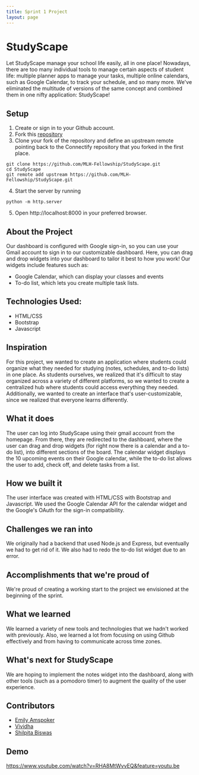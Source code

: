 ```yaml
---
title: Sprint 1 Project
layout: page
---
```



# StudyScape

Let StudyScape manage your school life easily, all in one place! Nowadays, there are too many individual tools to manage certain aspects of student life: multiple planner apps to manage your tasks, multiple online calendars, such as Google Calendar, to track your schedule, and so many more. We've eliminated the multitude of versions of the same concept and combined them in one nifty application: StudyScape!

## Setup
1. Create or sign in to your Github account.
2. Fork this [repository](https://github.com/MLH-Fellowship/Student-Planner)
3. Clone your fork of the repository and define an upstream remote pointing back to the Connectify repository that you forked in the first place.
```
git clone https://github.com/MLH-Fellowship/StudyScape.git 
cd StudyScape
git remote add upstream https://github.com/MLH-Fellowship/StudyScape.git
```
4. Start the server by running
```
python -m http.server
```
5. Open http://localhost:8000 in your preferred browser. 

## About the Project
Our dashboard is configured with Google sign-in, so you can use your Gmail account to sign in to our customizable dashboard. Here, you can drag and drop widgets into your dashboard to tailor it best to how you work! Our widgets include features such as:
 - Google Calendar, which can display your classes and events
 - To-do list, which lets you create multiple task lists. 

## Technologies Used:
 - HTML/CSS
 - Bootstrap
 - Javascript
 
 ## Inspiration

For this project, we wanted to create an application where students could organize what they needed for studying (notes, schedules, and to-do lists) in one place. As students ourselves, we realized that it's difficult to stay organized across a variety of different platforms, so we wanted to create a centralized hub where students could access everything they needed. Additionally, we wanted to create an interface that's user-customizable, since we realized that everyone learns differently.

## What it does

The user can log into StudyScape using their gmail account from the homepage. From there, they are redirected to the dashboard, where the user can drag and drop widgets (for right now there is a calendar and a to-do list), into different sections of the board. The calendar widget displays the 10 upcoming events on their Google calendar, while the to-do list allows the user to add, check off, and delete tasks from a list.

## How we built it

The user interface was created with HTML/CSS with Bootstrap and Javascript. We used the Google Calendar API for the calendar widget and the Google's OAuth for the sign-in compatibility.

## Challenges we ran into

We originally had a backend that used Node.js and Express, but eventually we had to get rid of it. We also had to redo the to-do list widget due to an error.

## Accomplishments that we're proud of

We're proud of creating a working start to the project we envisioned at the beginning of the sprint.

## What we learned

We learned a variety of new tools and technologies that we hadn't worked with previously. Also, we learned a lot from focusing on using Github effectively and from having to communicate across time zones.

## What's next for StudyScape

We are hoping to implement the notes widget into the dashboard, along with other tools (such as a pomodoro timer) to augment the quality of the user experience.

## Contributors
 - [Emily Amspoker](https://github.com/eamspoker)
 - [Vividha](https://github.com/V2dha)
 - [Shilpita Biswas](https://github.com/sh-biswas)
 
 ## Demo
https://www.youtube.com/watch?v=RHA8MtWvvEQ&feature=youtu.be
